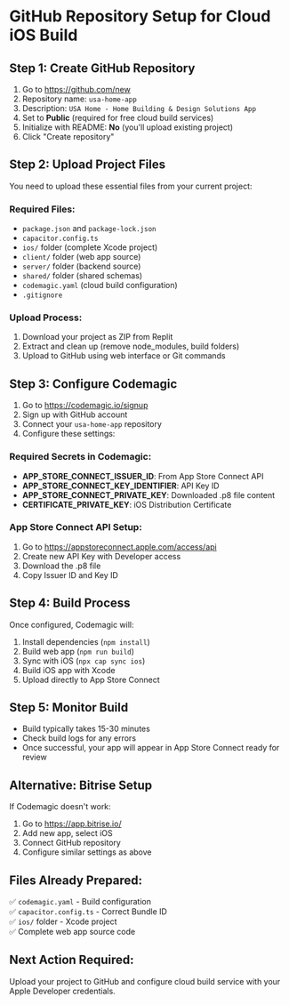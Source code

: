 # GitHub Repository Setup for Cloud iOS Build

## Step 1: Create GitHub Repository
1. Go to https://github.com/new
2. Repository name: `usa-home-app`
3. Description: `USA Home - Home Building & Design Solutions App`
4. Set to **Public** (required for free cloud build services)
5. Initialize with README: **No** (you'll upload existing project)
6. Click "Create repository"

## Step 2: Upload Project Files
You need to upload these essential files from your current project:

### Required Files:
- `package.json` and `package-lock.json`
- `capacitor.config.ts`
- `ios/` folder (complete Xcode project)
- `client/` folder (web app source)
- `server/` folder (backend source)
- `shared/` folder (shared schemas)
- `codemagic.yaml` (cloud build configuration)
- `.gitignore`

### Upload Process:
1. Download your project as ZIP from Replit
2. Extract and clean up (remove node_modules, build folders)
3. Upload to GitHub using web interface or Git commands

## Step 3: Configure Codemagic
1. Go to https://codemagic.io/signup
2. Sign up with GitHub account
3. Connect your `usa-home-app` repository
4. Configure these settings:

### Required Secrets in Codemagic:
- **APP_STORE_CONNECT_ISSUER_ID**: From App Store Connect API
- **APP_STORE_CONNECT_KEY_IDENTIFIER**: API Key ID
- **APP_STORE_CONNECT_PRIVATE_KEY**: Downloaded .p8 file content
- **CERTIFICATE_PRIVATE_KEY**: iOS Distribution Certificate

### App Store Connect API Setup:
1. Go to https://appstoreconnect.apple.com/access/api
2. Create new API Key with Developer access
3. Download the .p8 file
4. Copy Issuer ID and Key ID

## Step 4: Build Process
Once configured, Codemagic will:
1. Install dependencies (`npm install`)
2. Build web app (`npm run build`)
3. Sync with iOS (`npx cap sync ios`)
4. Build iOS app with Xcode
5. Upload directly to App Store Connect

## Step 5: Monitor Build
- Build typically takes 15-30 minutes
- Check build logs for any errors
- Once successful, your app will appear in App Store Connect ready for review

## Alternative: Bitrise Setup
If Codemagic doesn't work:
1. Go to https://app.bitrise.io/
2. Add new app, select iOS
3. Connect GitHub repository
4. Configure similar settings as above

## Files Already Prepared:
✅ `codemagic.yaml` - Build configuration  
✅ `capacitor.config.ts` - Correct Bundle ID  
✅ `ios/` folder - Xcode project  
✅ Complete web app source code  

## Next Action Required:
Upload your project to GitHub and configure cloud build service with your Apple Developer credentials.